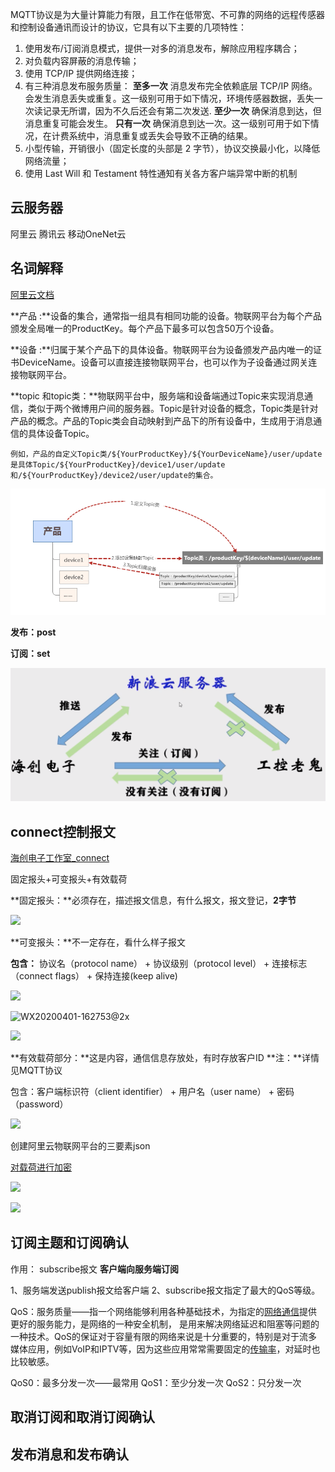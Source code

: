 MQTT协议是为大量计算能力有限，且工作在低带宽、不可靠的网络的远程传感器和控制设备通讯而设计的协议，它具有以下主要的几项特性：

1. 使用发布/订阅消息模式，提供一对多的消息发布，解除应用程序耦合；
2. 对负载内容屏蔽的消息传输；
3. 使用 TCP/IP 提供网络连接；
4. 有三种消息发布服务质量：
**至多一次** 消息发布完全依赖底层 TCP/IP 网络。会发生消息丢失或重复。这一级别可用于如下情况，环境传感器数据，丢失一次读记录无所谓，因为不久后还会有第二次发送.
**至少一次** 确保消息到达，但消息重复可能会发生。
**只有一次** 确保消息到达一次。这一级别可用于如下情况，在计费系统中，消息重复或丢失会导致不正确的结果。
5. 小型传输，开销很小（固定长度的头部是 2 字节），协议交换最小化，以降低网络流量；
6. 使用 Last Will 和 Testament 特性通知有关各方客户端异常中断的机制
                  

## 云服务器

阿里云 腾讯云 移动OneNet云

## 名词解释

[阿里云文档](https://help.aliyun.com/document_detail/30526.html?spm=a2c4g.11186623.6.548.712650b36AafTj)

 **产品 :**设备的集合，通常指一组具有相同功能的设备。物联网平台为每个产品颁发全局唯一的ProductKey。每个产品下最多可以包含50万个设备。

**设备 :**归属于某个产品下的具体设备。物联网平台为设备颁发产品内唯一的证书DeviceName。设备可以直接连接物联网平台，也可以作为子设备通过网关连接物联网平台。

**topic 和topic类：**物联网平台中，服务端和设备端通过Topic来实现消息通信，类似于两个微博用户间的服务器。Topic是针对设备的概念，Topic类是针对产品的概念。产品的Topic类会自动映射到产品下的所有设备中，生成用于消息通信的具体设备Topic。

```
例如，产品的自定义Topic类/${YourProductKey}/${YourDeviceName}/user/update是具体Topic/${YourProductKey}/device1/user/update和/${YourProductKey}/device2/user/update的集合。
```

![p35287.png](./pics/p35287.png)

**发布：post**

**订阅：set**

![image-20200401160334787](./pics/image-20200401160334787.png)

## connect控制报文

[海创电子工作室_connect](https://www.bilibili.com/video/BV1YJ411S7Xy)

固定报头+可变报头+有效载荷

**固定报头：**必须存在，描述报文信息，有什么报文，报文登记，**2字节**

![](/Users/hawkii/自学MD/IOT/MQTT/pics/WX20200401-163059@2x.png)

**可变报头：**不一定存在，看什么样子报文

**包含：** 协议名（protocol name） + 协议级别（protocol level） + 连接标志（connect flags） + 保持连接(keep alive)

![](/Users/hawkii/自学MD/IOT/MQTT/pics/WX20200401-162954@2x.png)

![WX20200401-162753@2x](/Users/hawkii/自学MD/IOT/MQTT/pics/WX20200401-162753@2x.png)

![](/Users/hawkii/自学MD/IOT/MQTT/pics/WX20200401-163241@2x.png)

**有效载荷部分：**这是内容，通信信息存放处，有时存放客户ID
**注：**详情见MQTT协议

包含：客户端标识符（client identifier） + 用户名（user name） + 密码（password）

![](/Users/hawkii/自学MD/IOT/MQTT/pics/WX20200401-163631@2x.png)

创建阿里云物联网平台的三要素json

[对载荷进行加密](https://encode.chahuo.com)

![](/Users/hawkii/自学MD/IOT/MQTT/pics/WX20200401-164716@2x.png)

![](/Users/hawkii/自学MD/IOT/MQTT/pics/WX20200401-164643@2x.png)

## 订阅主题和订阅确认

作用：	subscribe报文 **客户端向服务端订阅**

1、服务端发送publish报文给客户端
2、subscribe报文指定了最大的QoS等级。

QoS：服务质量——指一个网络能够利用各种基础技术，为指定的[网络通信](https://baike.baidu.com/item/网络通信)提供更好的服务能力，是网络的一种安全机制， 是用来解决网络延迟和阻塞等问题的一种技术。QoS的保证对于容量有限的网络来说是十分重要的，特别是对于流多媒体应用，例如VoIP和IPTV等，因为这些应用常常需要固定的[传输率](https://baike.baidu.com/item/传输率/10811244)，对延时也比较敏感。

QoS0：最多分发一次——最常用
QoS1：至少分发一次
QoS2：只分发一次

## 取消订阅和取消订阅确认

## 发布消息和发布确认

